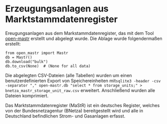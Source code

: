 # Erzeugungsanlagen aus Marktstammdatenregister

Ereugungsanlagen aus dem Markstammdatenregister, das mit dem Tool
[open-mastr](https://github.com/OpenEnergyPlatform/open-MaStR) erstellt und abgelegt wurde. Die
Ablage wurde folgendermaßen erstellt:
```
from open_mastr import Mastr
db = Mastr()
db.download("bulk")
db.to_csv(None)  # (None for all data)
```

Die abgelegten CSV-Dateien (alle Tabellen) wurden um einen benutzerdefinierten Export von
Speichereinheiten mit`sqlite3 -header -csv -separator "," open-mastr.db "select * from storage_units;" > bnetza_mastr_storage_unit_raw.csv` 
erweitert.
Anschließend wurden alle Dateien komprimiert.

Das Marktstammdatenregister (MaStR) ist ein deutsches Register, welches von der Bundesnetzagentur (BNetza) bereitgestellt wird 
und alle in Deutschland befindlichen Strom- und Gasanlagen erfasst.
